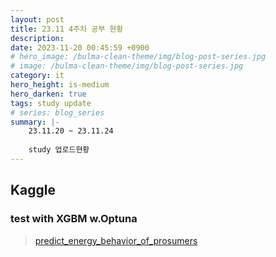 ```yaml
---
layout: post
title: 23.11 4주차 공부 현황
description: 
date: 2023-11-20 00:45:59 +0900
# hero_image: /bulma-clean-theme/img/blog-post-series.jpg
# image: /bulma-clean-theme/img/blog-post-series.jpg
category: it
hero_height: is-medium
hero_darken: true
tags: study update
# series: blog_series
summary: |-
    23.11.20 ~ 23.11.24
    
    study 업로드현황
---
```

<!-- ## etc

### 2.git
> [git](/study/etc/2_git)  
> * 강의에서 추가적인 기능설명 추가  

## ML

### 1.theory
> [theory](/study/ML/1_theory)  
> * 추가 공부내역 추가  

### 3.평가지표
> [평가지표](/study/ML/3_평가지표)  
> * 추가 공부내역 추가  
  -->

## Kaggle

### test with XGBM w.Optuna
> [predict_energy_behavior_of_prosumers](/project_practice/kaggle/2_enefit)